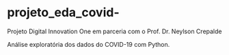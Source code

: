 # projeto_eda_covid-
Projeto Digital Innovation One em parceria com o Prof. Dr. Neylson Crepalde

Análise exploratória dos dados do COVID-19 com Python.
